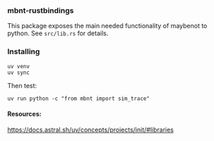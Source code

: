 ### mbnt-rustbindings

This package exposes the main needed functionality of maybenot to python.
See `src/lib.rs` for details.

### Installing

```
uv venv
uv sync
```

Then test:

`uv run python -c "from mbnt import sim_trace"`

#### Resources:
https://docs.astral.sh/uv/concepts/projects/init/#libraries

